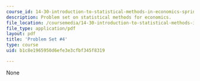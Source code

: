 ```yaml
---
course_id: 14-30-introduction-to-statistical-methods-in-economics-spring-2009
description: Problem set on statistical methods for economics.
file_location: /coursemedia/14-30-introduction-to-statistical-methods-in-economics-spring-2009/b1c8e1965950d6efe3e3cfbf345f8319_MIT14_30s09_pset04.pdf
file_type: application/pdf
layout: pdf
title: 'Problem Set #4'
type: course
uid: b1c8e1965950d6efe3e3cfbf345f8319

---
```

None